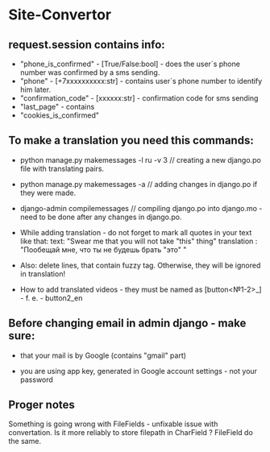 # Site-Convertor

## request.session contains info:
* "phone_is_confirmed" - [True/False:bool] - does the user`s phone number was confirmed by a sms sending.
* "phone" - [+7xxxxxxxxxx:str] - contains user`s phone number to identify him later.
* "confirmation_code" - [xxxxxx:str] - confirmation code for sms sending
* "last_page" - contains 
* "cookies_is_confirmed" 

## To make a translation you need this commands:
* python manage.py makemessages -l ru -v 3  // creating a new django.po file with translating pairs.
* python manage.py makemessages -a          // adding changes in django.po if they were made.
* django-admin compilemessages              // compiling django.po into django.mo - need to be done after any changes in django.po.

* While adding translation - do not forget to mark all quotes in your text like that: 
text:           "Swear me that you will not take \"this\" thing"
translation :   "Пообещай мне, что ты не будешь брать \"это\" "

* Also: delete lines, that contain fuzzy tag. Otherwise, they will be ignored in translation! 

* How to add translated videos - they must be named as [button<№1-2>_<lang-code>] - f. e. - button2_en

## Before changing email in admin django - make sure:
* that your mail is by Google (contains "gmail" part)
- you are using app key, generated in Google account settings - not your password

## Proger notes
Something is going wrong with FileFields - unfixable issue with convertation. 
Is it more reliably to store filepath in CharField ? FileField do the same. 
